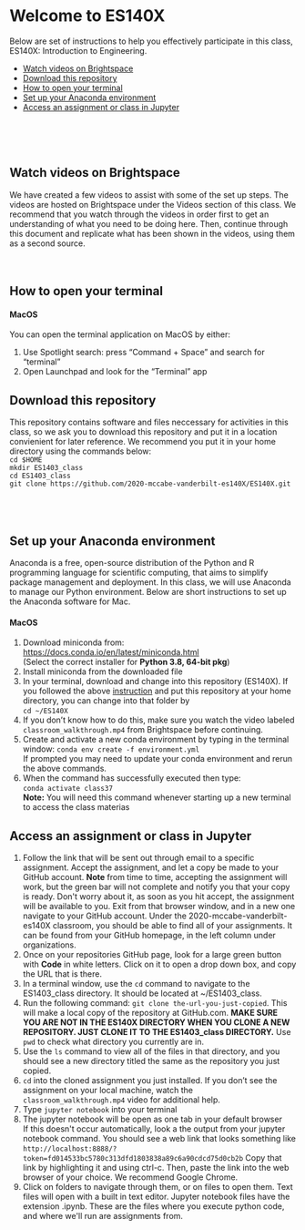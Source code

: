 # Welcome to ES140X

Below are set of instructions to help you effectively participate 
in this class, ES140X: Introduction to Engineering. 

- [Watch videos on Brightspace](#watch-videos-on-brightspace)
- [Download this repository](#download-this-repository)
- [How to open your terminal](#how-to-open-your-terminal)
- [Set up your Anaconda environment](#set-up-your-anaconda-environment)
- [Access an assignment or class in Jupyter](#access-an-assignment-or-class-in-jupyter)
<br />
<br />
<br />


## Watch videos on Brightspace

We have created a few videos to assist with some of the set up steps. The videos are hosted on Brightspace under the Videos section of this class. We recommend that you watch through the videos in order first to get an understanding of what you need to be doing here. Then, continue through this document and replicate what has been shown in the videos, using them as a second source.
<br />
<br />
<br />

## How to open your terminal

#### MacOS
You can open the terminal application on MacOS by either:
1. Use Spotlight search: press “Command + Space” and search for “terminal”
2. Open Launchpad and look for the “Terminal” app


## Download this repository

This repository contains software and files neccessary for activities in this class, so we ask you to download this repository and put it in a location convienient for later reference. We recommend you put it in your home directory using the commands below:  
`cd $HOME`  <br/>
`mkdir ES1403_class` <br/>
`cd ES1403_class` <br/>
`git clone https://github.com/2020-mccabe-vanderbilt-es140X/ES140X.git` <br/>
<br />
<br />
<br />

## Set up your Anaconda environment

Anaconda is a free, open-source distribution of the Python and R programming language for scientific computing, that aims to simplify package management and deployment. In this class, we will use Anaconda to manage our Python environment. Below are short instructions to set up the Anaconda software for Mac.

#### MacOS  
1. Download miniconda from:   
    https://docs.conda.io/en/latest/miniconda.html   
    (Select the correct installer for **Python 3.8, 64-bit pkg**)
2. Install miniconda from the downloaded file  
3. In your terminal, download and change into this repository (ES140X).
If you followed the above [instruction](#Download-this-repository) and put this repository at your home directory, you can change into that folder by  
`cd ~/ES140X`
4. If you don’t know how to do this, make sure you watch the video labeled `classroom_walkthrough.mp4` from Brightspace before continuing.
5. Create and activate a new conda environment by typing in the terminal window:
    `conda env create -f environment.yml`  
    If prompted you may need to update your conda environment and rerun the above commands.
6. When the command has successfully executed then type:  
    `conda activate class37`   
**Note:** You will need this command whenever starting up a new terminal to access the class materias


## Access an assignment or class in Jupyter

1. Follow the link that will be sent out through email to a specific assignment. Accept the assignment, and let a copy be made to your GitHub account. 
**Note** from time to time, accepting the assignment will work, but the green bar will not complete and notify you that your copy is ready. Don't worry about it, as soon as you hit accept, the assignment will be available to you. Exit from that browser window, and in a new one navigate to your GitHub account. Under the 2020-mccabe-vanderbilt-es140X classroom, you should be able to find all of your assignments. It can be found from your GitHub homepage, in the left column under organizations. 
2. Once on your repositories GitHub page, look for a large green button with **Code** in white letters. Click on it to open a drop down box, and copy the URL that is there. 
3. In a terminal window, use the `cd` command to navigate to the ES1403_class directory. It should be located at ~/ES1403_class.
4. Run the following command: `git clone the-url-you-just-copied`. This will make a local copy of the repository at GitHub.com. 
**MAKE SURE YOU ARE NOT IN THE ES140X DIRECTORY WHEN YOU CLONE A NEW REPOSITORY. JUST CLONE IT TO THE ES1403_class DIRECTORY.**
Use `pwd` to check what directory you currently are in.
5. Use the `ls` command to view all of the files in that directory, and you should see a new directory titled the same as the repository you just copied.
6. `cd` into the cloned assignment you just installed. If you don’t see the assignment on your local machine, watch the `classroom_walkthrough.mp4` video for additional help.
7. Type `jupyter notebook` into your terminal
8. The jupyter notebook will be open as one tab in your default browser  
If this doesn't occur automatically, look a the output from your jupyter notebook command. You should see a web link that looks something like `http://localhost:8888/?token=fd014533bc5780c313dfd1803838a89c6a90cdcd75d0cb2b` Copy that link by highlighting it and using ctrl-c. Then, paste the link into the web browser of your choice. We recommend Google Chrome.
9. Click on folders to navigate through them, or on files to open them. Text files will open with a built in text editor. Jupyter notebook files have the extension .ipynb. These are the files where you execute python code, and where we'll run are assignments from.



